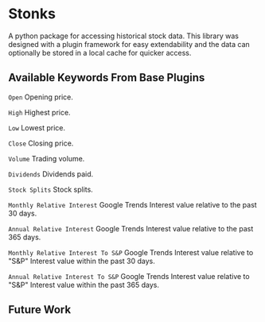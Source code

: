 # Stonks

A python package for accessing historical stock data. This library was designed with a plugin framework for easy extendability and the data can optionally be stored in a local cache for quicker access.

## Available Keywords From Base Plugins

`Open` Opening price.

`High` Highest price.

`Low` Lowest price.

`Close` Closing price.

`Volume` Trading volume.

`Dividends` Dividends paid.

`Stock Splits` Stock splits.

`Monthly Relative Interest` Google Trends Interest value relative to the past 30 days.

`Annual Relative Interest` Google Trends Interest value relative to the past 365 days.

`Monthly Relative Interest To S&P` Google Trends Interest value relative to "S&P" Interest value within the past
30 days.

`Annual Relative Interest To S&P` Google Trends Interest value relative to "S&P" Interest value within the past
365 days.

## Future Work
